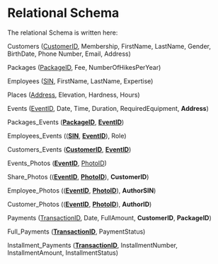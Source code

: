 # Relational Schema

The relational Schema is written here:

Customers (<u>CustomerID</u>, Membership, FirstName, LastName, Gender, BirthDate, Phone Number, Email, Address)

Packages (<u>PackageID</u>, Fee, NumberOfHikesPerYear)

Employees (<u>SIN</u>, FirstName, LastName, Expertise)

Places (<u>Address</u>, Elevation, Hardness, Hours)

Events (<u>EventID</u>, Date, Time, Duration, RequiredEquipment, **Address**)

Packages_Events (<u>**PackageID**</u>, <u>**EventID**</u>)

Employees_Events ((<u>**SIN**</u>, <u>**EventID**</u>), Role)

Customers_Events (<u>**CustomerID**</u>, <u>**EventID**</u>)

Events_Photos (<u>**EventID**</u>, <u>PhotoID</u>)

Share_Photos ((<u>**EventID**</u>, <u>**PhotoID**</u>), **CustomerID**)

Employee_Photos ((<u>**EventID**</u>, <u>**PhotoID**</u>), **AuthorSIN**)

Customer_Photos ((<u>**EventID**</u>, <u>**PhotoID**</u>), **AuthorID**)

Payments (<u>TransactionID</u>, Date, FullAmount, **CustomerID**, **PackageID**)

Full_Payments (<u>**TransactionID**</u>, PaymentStatus)

Installment_Payments (<u>**TransactionID**</u>, InstallmentNumber, InstallmentAmount, InstallmentStatus)
